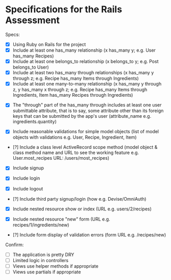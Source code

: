 # Specifications for the Rails Assessment

Specs:
- [x] Using Ruby on Rails for the project
- [x] Include at least one has_many relationship (x has_many y; e.g. User has_many Recipes) 
- [x] Include at least one belongs_to relationship (x belongs_to y; e.g. Post belongs_to User)
- [x] Include at least two has_many through relationships (x has_many y through z; e.g. Recipe has_many Items through Ingredients)
- [x] Include at least one many-to-many relationship (x has_many y through z, y has_many x through z; e.g. Recipe has_many Items through Ingredients, Item has_many Recipes through Ingredients)

<!-- # Will fulfill this through refactoring recipe create method
# Just explain it and verify that it will suffice
    # user has many cocktails through recipes
    # user submits cocktail name as a recipe name
    # thus, cocktail is found or created dynamically through the recipe name attribute
    # so despite not having a cocktail.name attribute through the new recipe form....
    # the user still submits an attribute and creates a cocktail through the form. -->
- [x] The "through" part of the has_many through includes at least one user submittable attribute, that is to say, some attribute other than its foreign keys that can be submitted by the app's user (attribute_name e.g. ingredients.quantity)
- [x] Include reasonable validations for simple model objects (list of model objects with validations e.g. User, Recipe, Ingredient, Item)

    <!-- # here I want to add comments and ratings (models) to each recipe
    # then thru a scope method, can show "highest rated recipes"
    # start with rating/voting (look up docs) -->
- [?] Include a class level ActiveRecord scope method (model object & class method name and URL to see the working feature e.g. User.most_recipes URL: /users/most_recipes)

- [x] Include signup
- [x] Include login
- [x] Include logout

    <!-- # Would love to do Google OmniAuth -->
- [?] Include third party signup/login (how e.g. Devise/OmniAuth)

- [x] Include nested resource show or index (URL e.g. users/2/recipes)
- [x] Include nested resource "new" form (URL e.g. recipes/1/ingredients/new)

    <!-- # I am not sure what this means
    # form_for validation error messages -->
- [?] Include form display of validation errors (form URL e.g. /recipes/new)

Confirm:
- [ ] The application is pretty DRY
- [ ] Limited logic in controllers
- [ ] Views use helper methods if appropriate
- [ ] Views use partials if appropriate
